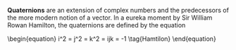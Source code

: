 **Quaternions** are an extension of complex numbers and the predecessors of the more modern notion of a vector. In a eureka moment by Sir William Rowan Hamilton, the quaternions are defined by the equation

\begin{equation}
i^2 = j^2 = k^2 = ijk = -1 \tag{Hamtilon}
\end{equation}